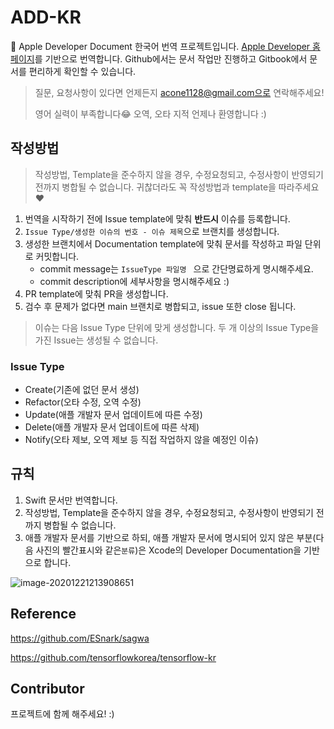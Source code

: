 # ADD-KR
🍎 Apple Developer Document 한국어 번역 프로젝트입니다. [Apple Developer 홈페이지](https://developer.apple.com/documentation/technologies)를 기반으로 번역합니다. Github에서는 문서 작업만 진행하고 Gitbook에서 문서를 편리하게 확인할 수 있습니다.

> 질문, 요청사항이 있다면 언제든지 acone1128@gmail.com으로 연락해주세요!
>
> 영어 실력이 부족합니다😂 오역, 오타 지적 언제나 환영합니다 :) 



## 작성방법

> 작성방법, Template을 준수하지 않을 경우, 수정요청되고, 수정사항이 반영되기 전까지 병합될 수 없습니다.
> 귀찮더라도 꼭 작성방법과 template을 따라주세요❤️

1. 번역을 시작하기 전에 Issue template에 맞춰 **반드시** 이슈를 등록합니다.
2. `Issue Type/생성한 이슈의 번호 - 이슈 제목`으로 브랜치를 생성합니다.
3. 생성한 브랜치에서 Documentation template에 맞춰 문서를 작성하고 파일 단위로 커밋합니다.
   - commit message는 `IssueType 파일명 ` 으로 간단명료하게 명시해주세요.
   - commit description에 세부사항을 명시해주세요 :)
4. PR template에 맞춰 PR을 생성합니다.
5. 검수 후 문제가 없다면 main 브랜치로 병합되고, issue 또한 close 됩니다.



> 이슈는 다음 Issue Type 단위에 맞게 생성합니다. 두 개 이상의 Issue Type을 가진 Issue는 생성될 수 없습니다.

### Issue Type

- Create(기존에 없던 문서 생성)
- Refactor(오타 수정, 오역 수정)
- Update(애플 개발자 문서 업데이트에 따른 수정)
- Delete(애플 개발자 문서 업데이트에 따른 삭제)
- Notify(오타 제보, 오역 제보 등 직접 작업하지 않을 예정인 이슈)



## 규칙

1. Swift 문서만 번역합니다.
2. 작성방법, Template을 준수하지 않을 경우, 수정요청되고, 수정사항이 반영되기 전까지 병합될 수 없습니다.
3. 애플 개발자 문서를 기반으로 하되, 애플 개발자 문서에 명시되어 있지 않은 부분(다음 사진의 빨간표시와 같은`분류`)은 Xcode의 Developer Documentation을 기반으로 합니다.

![image-20201221213908651](https://user-images.githubusercontent.com/45457678/102778143-5e0df480-43d5-11eb-91d3-953dfcf0f41d.png)



## Reference

https://github.com/ESnark/sagwa

https://github.com/tensorflowkorea/tensorflow-kr



## Contributor

프로젝트에 함께 해주세요! :)
